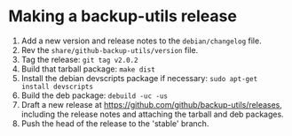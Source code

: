 # Making a backup-utils release

 1. Add a new version and release notes to the `debian/changelog` file.
 2. Rev the `share/github-backup-utils/version` file.
 3. Tag the release: `git tag v2.0.2`
 4. Build that tarball package: `make dist`
 5. Install the debian devscripts package if necessary:
    `sudo apt-get install devscripts`
 6. Build the deb package: `debuild -uc -us`
 7. Draft a new release at https://github.com/github/backup-utils/releases,
    including the release notes and attaching the tarball and deb packages.
 8. Push the head of the release to the 'stable' branch.
